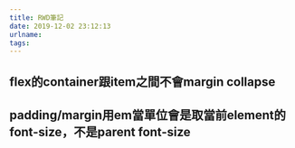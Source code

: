 ```yaml
---
title: RWD筆記
date: 2019-12-02 23:12:13
urlname:
tags:
---
```


## flex的container跟item之間不會margin collapse

## padding/margin用em當單位會是取當前element的font-size，不是parent font-size
